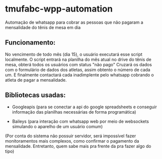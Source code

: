 # tmufabc-wpp-automation
Automação de whatsapp para cobrar as pessoas que não pagaram a mensalidade do tênis de mesa em dia

## Funcionamento:

No vencimento de todo mês (dia 15), o usuário executará esse script localmente.
O script entrará na planilha do mês atual no drive do tênis de mesa, obterá todos os usuários com status "não pago"
Cruzará os dados com o formulário de dados dos atletas, assim obtento o número de cada um.
E finalmente contactará cada inadimplente pelo whatsapp cobrando o atleta de pagar a mensalidade.

## Bibliotecas usadas:
- Googleapis (para se conectar a api do google spreadsheets e conseguir informação das planilhas necessárias de forma programática)

- Baileys (para interação com whatsapp web por meio de websockets simulando o aparelho de um usuário comum)

(Por conta do sistema não possuir servidor, será impossível fazer monitoramentos mais complexos, como confirmar o pagamento da mensalidade. Entretanto, quem sabe mais pra frente da pra fazer algo do tipo)

